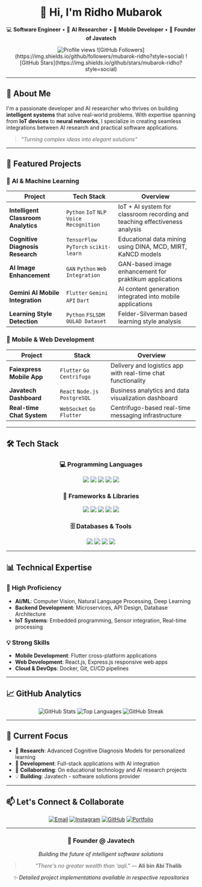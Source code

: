 <div align="center">

# 👋 Hi, I'm Ridho Mubarok  
💻 **Software Engineer** • 🤖 **AI Researcher** • 📱 **Mobile Developer** • 🚀 **Founder of Javatech**  

<img src="https://komarev.com/ghpvc/?username=mubarok-ridho&style=flat-square&color=blue" alt="Profile views" /> 
![GitHub Followers](https://img.shields.io/github/followers/mubarok-ridho?style=social)
![GitHub Stars](https://img.shields.io/github/stars/mubarok-ridho?style=social)

</div>

---

## 🎯 **About Me**

I'm a passionate developer and AI researcher who thrives on building **intelligent systems** that solve real-world problems. With expertise spanning from **IoT devices** to **neural networks**, I specialize in creating seamless integrations between AI research and practical software applications.

> *"Turning complex ideas into elegant solutions"*

---

## 🚀 **Featured Projects**

### 🤖 **AI & Machine Learning**
<div align="center">

| Project | Tech Stack | Overview |
|---------|------------|----------|
| **Intelligent Classroom Analytics** | `Python` `IoT` `NLP` `Voice Recognition` | IoT + AI system for classroom recording and teaching effectiveness analysis |
| **Cognitive Diagnosis Research** | `TensorFlow` `PyTorch` `scikit-learn` | Educational data mining using DINA, MCD, MIRT, KaNCD models |
| **AI Image Enhancement** | `GAN` `Python` `Web Integration` | GAN-based image enhancement for praktikum applications |
| **Gemini AI Mobile Integration** | `Flutter` `Gemini API` `Dart` | AI content generation integrated into mobile applications |
| **Learning Style Detection** | `Python` `FSLSDM` `OULAD Dataset` | Felder-Silverman based learning style analysis |

</div>

### 📱 **Mobile & Web Development**
<div align="center">

| Project | Stack | Overview |
|---------|-------|----------|
| **Faiexpress Mobile App** | `Flutter` `Go` `Centrifugo` | Delivery and logistics app with real-time chat functionality |
| **Javatech Dashboard** | `React` `Node.js` `PostgreSQL` | Business analytics and data visualization dashboard |
| **Real-time Chat System** | `WebSocket` `Go` `Flutter` | Centrifugo-based real-time messaging infrastructure |

</div>

---

## 🛠️ **Tech Stack**

<div align="center">

### 💻 **Programming Languages**
<img src="https://img.shields.io/badge/Python-3776AB?style=for-the-badge&logo=python&logoColor=white" />
<img src="https://img.shields.io/badge/Dart-0175C2?style=for-the-badge&logo=dart&logoColor=white" />
<img src="https://img.shields.io/badge/Go-00ADD8?style=for-the-badge&logo=go&logoColor=white" />
<img src="https://img.shields.io/badge/JavaScript-F7DF1E?style=for-the-badge&logo=javascript&logoColor=black" />
<img src="https://img.shields.io/badge/C-A8B9CC?style=for-the-badge&logo=c&logoColor=black" />

### 🎯 **Frameworks & Libraries**
<img src="https://img.shields.io/badge/Flutter-02569B?style=for-the-badge&logo=flutter&logoColor=white" />
<img src="https://img.shields.io/badge/React-20232A?style=for-the-badge&logo=react&logoColor=61DAFB" />
<img src="https://img.shields.io/badge/Express.js-000000?style=for-the-badge&logo=express&logoColor=white" />
<img src="https://img.shields.io/badge/TensorFlow-FF6F00?style=for-the-badge&logo=tensorflow&logoColor=white" />
<img src="https://img.shields.io/badge/PyTorch-EE4C2C?style=for-the-badge&logo=pytorch&logoColor=white" />

### 🗄️ **Databases & Tools**
<img src="https://img.shields.io/badge/PostgreSQL-316192?style=for-the-badge&logo=postgresql&logoColor=white" />
<img src="https://img.shields.io/badge/MySQL-4479A1?style=for-the-badge&logo=mysql&logoColor=white" />
<img src="https://img.shields.io/badge/Docker-2496ED?style=for-the-badge&logo=docker&logoColor=white" />
<img src="https://img.shields.io/badge/Git-F05032?style=for-the-badge&logo=git&logoColor=white" />

</div>

---

## 📊 **Technical Expertise**

### 🔬 **High Proficiency**
- **AI/ML**: Computer Vision, Natural Language Processing, Deep Learning
- **Backend Development**: Microservices, API Design, Database Architecture  
- **IoT Systems**: Embedded programming, Sensor integration, Real-time processing

### 💡 **Strong Skills**
- **Mobile Development**: Flutter cross-platform applications
- **Web Development**: React.js, Express.js responsive web apps
- **Cloud & DevOps**: Docker, Git, CI/CD pipelines

---

## 📈 **GitHub Analytics**

<div align="center">

![GitHub Stats](https://github-readme-stats.vercel.app/api?username=mubarok-ridho&show_icons=true&theme=radical&hide_border=true)
![Top Languages](https://github-readme-stats.vercel.app/api/top-langs/?username=mubarok-ridho&layout=compact&theme=radical&hide_border=true)
![GitHub Streak](https://streak-stats.demolab.com/?user=mubarok-ridho&theme=radical&hide_border=true)

</div>

---

## 🌟 **Current Focus**

- 🔭 **Research**: Advanced Cognitive Diagnosis Models for personalized learning
- 🌱 **Development**: Full-stack applications with AI integration
- 👯 **Collaborating**: On educational technology and AI research projects
- 💡 **Building**: Javatech - software solutions provider

---

## 📫 **Let's Connect & Collaborate**

<div align="center">

[![Email](https://img.shields.io/badge/Email-dhxo.pyprogram@gmail.com-D14836?style=for-the-badge&logo=gmail&logoColor=white)](mailto:dhxo.pyprogram@gmail.com)
[![Instagram](https://img.shields.io/badge/Instagram-@hi.dhoo_-E4405F?style=for-the-badge&logo=instagram&logoColor=white)](https://instagram.com/hi.dhoo_)
[![GitHub](https://img.shields.io/badge/GitHub-mubarok--ridho-181717?style=for-the-badge&logo=github&logoColor=white)](https://github.com/mubarok-ridho)
[![Portfolio](https://img.shields.io/badge/Portfolio-Javatech-0080FF?style=for-the-badge&logo=react&logoColor=white)](#)

</div>

---

<div align="center">

### 🏢 **Founder @ Javatech**
*Building the future of intelligent software solutions*

> *"There's no greater wealth than 'aqli."* — **Ali bin Abi Thalib**

*✨ Detailed project implementations available in respective repositories*

</div>
